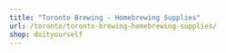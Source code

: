 ```yaml
---
title: "Toronto Brewing - Homebrewing Supplies"
url: /toronto/toronto-brewing-homebrewing-supplies/
shop: doityourself
---
```

